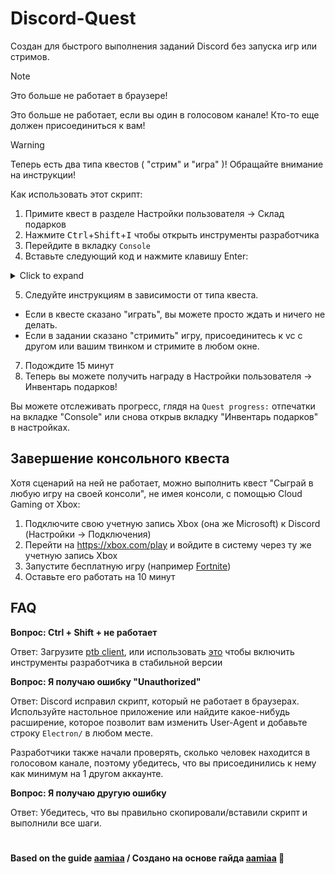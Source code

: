 # Discord-Quest
Создан для быстрого выполнения заданий Discord без запуска игр или стримов.

> [!NOTE]
> Это больше не работает в браузере!
> 
> Это больше не работает, если вы один в голосовом канале! Кто-то еще должен присоединиться к вам!
>

> [!WARNING]
> Теперь есть два типа квестов ( "стрим" и "игра" )! Обращайте внимание на инструкции!
>

Как использовать этот скрипт:
1. Примите квест в разделе Настройки пользователя -> Склад подарков
2. Нажмите <kbd>Ctrl</kbd>+<kbd>Shift</kbd>+<kbd>I</kbd> чтобы открыть инструменты разработчика
3. Перейдите в вкладку `Console` 
4. Вставьте следующий код и нажмите клавишу Enter:
<details>
	<summary>Click to expand</summary>
	
```js
let wpRequire;
window.webpackChunkdiscord_app.push([[ Math.random() ], {}, (req) => { wpRequire = req; }]);

let ApplicationStreamingStore, RunningGameStore, QuestsStore, ExperimentStore, FluxDispatcher, api
if(window.GLOBAL_ENV.SENTRY_TAGS.buildId === "366c746173a6ca0a801e9f4a4d7b6745e6de45d4") {
	ApplicationStreamingStore = Object.values(wpRequire.c).find(x => x?.exports?.default?.getStreamerActiveStreamMetadata).exports.default;
	RunningGameStore = Object.values(wpRequire.c).find(x => x?.exports?.default?.getRunningGames).exports.default;
	QuestsStore = Object.values(wpRequire.c).find(x => x?.exports?.default?.getQuest).exports.default;
	ExperimentStore = Object.values(wpRequire.c).find(x => x?.exports?.default?.getGuildExperiments).exports.default;
	FluxDispatcher = Object.values(wpRequire.c).find(x => x?.exports?.default?.flushWaitQueue).exports.default;
	api = Object.values(wpRequire.c).find(x => x?.exports?.getAPIBaseURL).exports.HTTP;
} else {
	ApplicationStreamingStore = Object.values(wpRequire.c).find(x => x?.exports?.Z?.getStreamerActiveStreamMetadata).exports.Z;
	RunningGameStore = Object.values(wpRequire.c).find(x => x?.exports?.ZP?.getRunningGames).exports.ZP;
	QuestsStore = Object.values(wpRequire.c).find(x => x?.exports?.Z?.getQuest).exports.Z;
	ExperimentStore = Object.values(wpRequire.c).find(x => x?.exports?.Z?.getGuildExperiments).exports.Z;
	FluxDispatcher = Object.values(wpRequire.c).find(x => x?.exports?.Z?.flushWaitQueue).exports.Z;
	api = Object.values(wpRequire.c).find(x => x?.exports?.tn?.get).exports.tn;
}

let quest = [...QuestsStore.quests.values()].find(x => x.id !== "1245082221874774016" && x.userStatus?.enrolledAt && !x.userStatus?.completedAt && new Date(x.config.expiresAt).getTime() > Date.now())
let isApp = navigator.userAgent.includes("Electron/")
if(!isApp) {
	console.log("This no longer works in browser. Use the desktop app!")
} else if(!quest) {
	console.log("You don't have any uncompleted quests!")
} else {
	const pid = Math.floor(Math.random() * 30000) + 1000
	
	let applicationId, applicationName, secondsNeeded, secondsDone, canPlay
	if(quest.config.configVersion === 1) {
		applicationId = quest.config.applicationId
		applicationName = quest.config.applicationName
		secondsNeeded = quest.config.streamDurationRequirementMinutes * 60
		secondsDone = quest.userStatus?.streamProgressSeconds ?? 0
		canPlay = quest.config.variants.includes(2)
	} else if(quest.config.configVersion === 2) {
		applicationId = quest.config.application.id
		applicationName = quest.config.application.name
		canPlay = ExperimentStore.getUserExperimentBucket("2024-04_quest_playtime_task") > 0 && quest.config.taskConfig.tasks["PLAY_ON_DESKTOP"]
		const taskName = canPlay ? "PLAY_ON_DESKTOP" : "STREAM_ON_DESKTOP"
		secondsNeeded = quest.config.taskConfig.tasks[taskName].target
		secondsDone = quest.userStatus?.progress?.[taskName]?.value ?? 0
	}

	if(canPlay) {
		api.get({url: `/applications/public?application_ids=${applicationId}`}).then(res => {
			const appData = res.body[0]
			const exeName = appData.executables.find(x => x.os === "win32").name.replace(">","")
			
			const games = RunningGameStore.getRunningGames()
			const fakeGame = {
				cmdLine: `C:\\Program Files\\${appData.name}\\${exeName}`,
				exeName,
				exePath: `c:/program files/${appData.name.toLowerCase()}/${exeName}`,
				hidden: false,
				isLauncher: false,
				id: applicationId,
				name: appData.name,
				pid: pid,
				pidPath: [pid],
				processName: appData.name,
				start: Date.now(),
			}
			games.push(fakeGame)
			FluxDispatcher.dispatch({type: "RUNNING_GAMES_CHANGE", removed: [], added: [fakeGame], games: games})
			
			let fn = data => {
				let progress = quest.config.configVersion === 1 ? data.userStatus.streamProgressSeconds : Math.floor(data.userStatus.progress.PLAY_ON_DESKTOP.value)
				console.log(`Quest progress: ${progress}/${secondsNeeded}`)
				
				if(progress >= secondsNeeded) {
					console.log("Quest completed!")
					
					const idx = games.indexOf(fakeGame)
					if(idx > -1) {
						games.splice(idx, 1)
						FluxDispatcher.dispatch({type: "RUNNING_GAMES_CHANGE", removed: [fakeGame], added: [], games: []})
					}
					FluxDispatcher.unsubscribe("QUESTS_SEND_HEARTBEAT_SUCCESS", fn)
				}
			}
			FluxDispatcher.subscribe("QUESTS_SEND_HEARTBEAT_SUCCESS", fn)
			
			console.log(`Spoofed your game to ${applicationName}. Wait for ${Math.ceil((secondsNeeded - secondsDone) / 60)} more minutes.`)
		})
	} else {
		let realFunc = ApplicationStreamingStore.getStreamerActiveStreamMetadata
		ApplicationStreamingStore.getStreamerActiveStreamMetadata = () => ({
			id: applicationId,
			pid,
			sourceName: null
		})
		
		let fn = data => {
			let progress = quest.config.configVersion === 1 ? data.userStatus.streamProgressSeconds : Math.floor(data.userStatus.progress.STREAM_ON_DESKTOP.value)
			console.log(`Quest progress: ${progress}/${secondsNeeded}`)
			
			if(progress >= secondsNeeded) {
				console.log("Quest completed!")
				
				ApplicationStreamingStore.getStreamerActiveStreamMetadata = realFunc
				FluxDispatcher.unsubscribe("QUESTS_SEND_HEARTBEAT_SUCCESS", fn)
			}
		}
		FluxDispatcher.subscribe("QUESTS_SEND_HEARTBEAT_SUCCESS", fn)
		
		console.log(`Spoofed your stream to ${applicationName}. Stream any window in vc for ${Math.ceil((secondsNeeded - secondsDone) / 60)} more minutes.`)
		console.log("Remember that you need at least 1 other person to be in the vc!")
	}
}
```
</details>

5. Следуйте инструкциям в зависимости от типа квеста.
- Если в квесте сказано "играть", вы можете просто ждать и ничего не делать.
- Если в задании сказано "стримить" игру, присоединитесь к vc с другом или вашим твинком и стримите в любом окне.
7. Подождите 15 минут
8. Теперь вы можете получить награду в Настройки пользователя -> Инвентарь подарков!

Вы можете отслеживать прогресс, глядя на `Quest progress:` отпечатки на вкладке "Console" или снова открыв вкладку "Инвентарь подарков" в настройках.

## Завершение консольного квеста
Хотя сценарий на ней не работает, можно выполнить квест "Сыграй в любую игру на своей консоли", не имея консоли, с помощью Cloud Gaming от Xbox:

1. Подключите свою учетную запись Xbox (она же Microsoft) к Discord (Настройки -> Подключения)
2. Перейти на https://xbox.com/play и войдите в систему через ту же учетную запись Xbox
3. Запустите бесплатную игру (например [Fortnite](https://www.xbox.com/play/games/fortnite/BT5P2X999VH2))
4. Оставьте его работать на 10 минут

## FAQ

**Вопрос: Ctrl + Shift + не работает**

Ответ: Загрузите [ptb client](https://discord.com/api/downloads/distributions/app/installers/latest?channel=ptb&platform=win&arch=x64), или использовать [это](https://www.reddit.com/r/discordapp/comments/sc61n3/comment/hu4fw5x/) чтобы включить инструменты разработчика в стабильной версии


**Вопрос: Я получаю ошибку "Unauthorized"**

Ответ: Discord исправил скрипт, который не работает в браузерах. Используйте настольное приложение или найдите какое-нибудь расширение, которое позволит вам изменить User-Agent и добавьте строку `Electron/` в любом месте.

Разработчики также начали проверять, сколько человек находится в голосовом канале, поэтому убедитесь, что вы присоединились к нему как минимум на 1 другом аккаунте.

**Вопрос: Я получаю другую ошибку**

Ответ: Убедитесь, что вы правильно скопировали/вставили скрипт и выполнили все шаги.

#

**Based on the guide [aamiaa](https://gist.github.com/aamiaa) / Cоздано на основе гайда [aamiaa](https://gist.github.com/aamiaa) 🧩**
